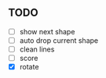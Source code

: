 ## TODO
- [ ] show next shape
- [ ] auto drop current shape
- [ ] clean lines
- [ ] score
- [x] rotate

